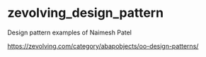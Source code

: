 # zevolving_design_pattern
Design pattern examples of Naimesh Patel

https://zevolving.com/category/abapobjects/oo-design-patterns/
